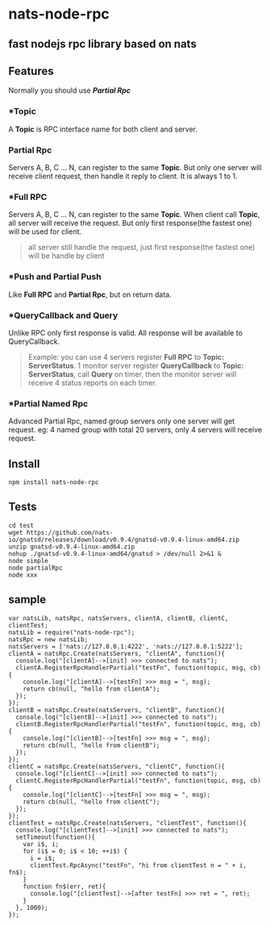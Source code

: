 # nats-node-rpc
## fast nodejs rpc library based on nats

## Features
Normally you should use **_Partial Rpc_**

### *Topic   
A **Topic** is RPC interface name for both client and server.
### Partial Rpc  
Servers A, B, C ... N, can register to the same **Topic**. But only one server will receive client request, then handle it reply to client.
It is always 1 to 1.
### *Full RPC  
Servers A, B, C ... N, can register to the same **Topic**. 
When client call **Topic**, all server will receive the request. But only first response(the fastest one) will be used for client.
> all server still handle the request, just first response(the fastest one) will be handle by client

### *Push and Partial Push
Like **Full RPC** and **Partial Rpc**, but on return data.
### *QueryCallback and Query  
Unlike RPC only first response is valid. All response will be available to QueryCallback.
> Example: you can use 4 servers register **Full RPC** to  **Topic: ServerStatus**. 
> 1 monitor server register **QueryCallback** to **Topic: ServerStatus**, call **Query** on timer, then the monitor server will receive 4 status reports on each timer.
  
### *Partial Named Rpc  
Advanced Partial Rpc, named group servers only one server will get request. eg: 4 named group with total 20 servers, only 4 servers will receive request.


## Install
```
npm install nats-node-rpc
```

## Tests
```
cd test
wget https://github.com/nats-io/gnatsd/releases/download/v0.9.4/gnatsd-v0.9.4-linux-amd64.zip
unzip gnatsd-v0.9.4-linux-amd64.zip
nohup ./gnatsd-v0.9.4-linux-amd64/gnatsd > /dev/null 2>&1 &
node simple
node partialRpc
node xxx
```

## sample
```
var natsLib, natsRpc, natsServers, clientA, clientB, clientC, clientTest;
natsLib = require("nats-node-rpc");
natsRpc = new natsLib;
natsServers = ['nats://127.0.0.1:4222', 'nats://127.0.0.1:5222'];
clientA = natsRpc.Create(natsServers, "clientA", function(){
  console.log("[clientA]-->[init] >>> connected to nats");
  clientA.RegisterRpcHandlerPartial("testFn", function(topic, msg, cb){
    console.log("[clientA]-->[testFn] >>> msg = ", msg);
    return cb(null, "hello from clientA");
  });
});
clientB = natsRpc.Create(natsServers, "clientB", function(){
  console.log("[clientB]-->[init] >>> connected to nats");
  clientB.RegisterRpcHandlerPartial("testFn", function(topic, msg, cb){
    console.log("[clientB]-->[testFn] >>> msg = ", msg);
    return cb(null, "hello from clientB");
  });
});
clientC = natsRpc.Create(natsServers, "clientC", function(){
  console.log("[clientC]-->[init] >>> connected to nats");
  clientC.RegisterRpcHandlerPartial("testFn", function(topic, msg, cb){
    console.log("[clientC]-->[testFn] >>> msg = ", msg);
    return cb(null, "hello from clientC");
  });
});
clientTest = natsRpc.Create(natsServers, "clientTest", function(){
  console.log("[clientTest]-->[init] >>> connected to nats");
  setTimeout(function(){
    var i$, i;
    for (i$ = 0; i$ < 10; ++i$) {
      i = i$;
      clientTest.RpcAsync("testFn", "hi from clientTest n = " + i, fn$);
    }
    function fn$(err, ret){
      console.log("[clientTest]-->[after testFn] >>> ret = ", ret);
    }
  }, 1000);
});
```
